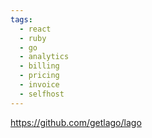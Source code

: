 ```yaml
---
tags:
  - react
  - ruby
  - go
  - analytics
  - billing
  - pricing
  - invoice
  - selfhost
---
```

https://github.com/getlago/lago